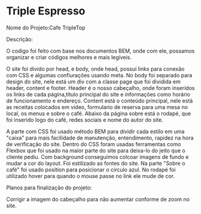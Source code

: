 # Triple Espresso

Nome do Projeto:Cafe TripleTop

Descrição:

O codigo foi feito com base nos documentos BEM, onde com ele, possamos organizar e criar códigos melhores
e mais legíveis.

O site foi divido por head, e body, onde head, possui links para conexão com CSS e algumas confiurações usando
meta. No body foi separado para design do site, nele está um div com a classe page que foi dividida em header, content e footer.
Header é o nosso cabeçalho, onde foram inseridos os links de cada página,titulo principal do site e informações como horário de funcionamento e endereço.
Content está o conteúdo principal, nele está as receitas colocados em video, formulario de reserva para uma mesa no local, os menus e sobre o café. Abaixo da página sobre está o rodapé, que foi inserido logo do café, redes sociais e nome do autor do site.

A parte com CSS foi usado método BEM para dividir cada estilo em uma "caixa" para mais facilidade de manutenção, entendimento, rapidez na hora de verificação do site.
Dentro do CSS foram usadas ferramentas como Flexbox que foi usado na maior parte do site para deixa-lo do jeito que o cliente pediu.
Com background conseguimos colcoar imagens de fundo e mudar a cor do layout. Foi estilizado as fontes do site. Na parte "Sobre o café" foi usado position para posicionar o círculo azul. No rodapé foi utilizado hover para quando o mouse passe no link ele mude de cor.

Planos para finalização do projeto:

Corrigir a imagem do cabeçalho para não aumentar conforme de zoom no site.
